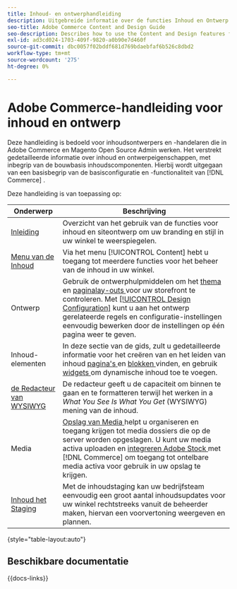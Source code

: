 ```yaml
---
title: Inhoud- en ontwerphandleiding
description: Uitgebreide informatie over de functies Inhoud en Ontwerp voor Adobe Commerce- en Magento Open Source-beheerders en eCommerce-marketers.
seo-title: Adobe Commerce Content and Design Guide
seo-description: Describes how to use the Content and Design features for Adobe Commerce and Magento Open Source.
exl-id: ad3cd024-1703-409f-9820-a0b90e7d460f
source-git-commit: dbc0057f02bddf681d769bdaebfaf6b526c8dbd2
workflow-type: tm+mt
source-wordcount: '275'
ht-degree: 0%

---
```


# Adobe Commerce-handleiding voor inhoud en ontwerp

Deze handleiding is bedoeld voor inhoudsontwerpers en -handelaren die in Adobe Commerce en Magento Open Source Admin werken. Het verstrekt gedetailleerde informatie over inhoud en ontwerpeigenschappen, met inbegrip van de bouwbasis inhoudscomponenten. Hierbij wordt uitgegaan van een basisbegrip van de basisconfiguratie en -functionaliteit van [!DNL Commerce] .

Deze handleiding is van toepassing op:

| Onderwerp | Beschrijving |
| ------- | ----------- |
| [ Inleiding ](introduction.md) | Overzicht van het gebruik van de functies voor inhoud en siteontwerp om uw branding en stijl in uw winkel te weerspiegelen. |
| [ Menu van de Inhoud ](content-menu.md) | Via het menu [!UICONTROL Content] hebt u toegang tot meerdere functies voor het beheer van de inhoud in uw winkel. |
| Ontwerp | Gebruik de ontwerphulpmiddelen om het [ thema ](themes.md) en [ paginalay-outs ](page-layout.md) voor uw storefront te controleren. Met [[!UICONTROL Design Configuration]](configuration.md) kunt u aan het ontwerp gerelateerde regels en configuratie-instellingen eenvoudig bewerken door de instellingen op één pagina weer te geven. |
| Inhoud-elementen | In deze sectie van de gids, zult u gedetailleerde informatie voor het creëren van en het leiden van inhoud [ pagina&#39;s ](pages.md) en [ blokken ](blocks.md) vinden, en gebruik [ widgets ](widgets.md) om dynamische inhoud toe te voegen. |
| [ de Redacteur van WYSIWYG ](editor.md) | De redacteur geeft u de capaciteit om binnen te gaan en te formatteren terwijl het werken in a _What You See Is What You Get_ (WYSIWYG) mening van de inhoud. |
| Media | [ Opslag van Media ](media-storage.md) helpt u organiseren en toegang krijgen tot media dossiers die op de server worden opgeslagen. U kunt uw media activa uploaden en [ integreren Adobe Stock ](adobe-stock.md) met [!DNL Commerce] om toegang tot ontelbare media activa voor gebruik in uw opslag te krijgen. |
| [ Inhoud het Staging ](content-staging.md) | Met de inhoudstaging kan uw bedrijfsteam eenvoudig een groot aantal inhoudsupdates voor uw winkel rechtstreeks vanuit de beheerder maken, hiervan een voorvertoning weergeven en plannen. |

{style="table-layout:auto"}

## Beschikbare documentatie

{{docs-links}}
